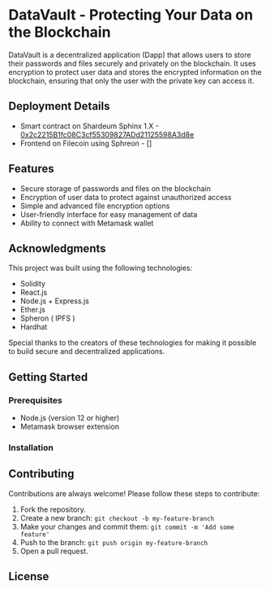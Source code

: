 # DataVault - Protecting Your Data on the Blockchain

DataVault is a decentralized application (Dapp) that allows users to store their passwords and files securely and privately on the blockchain. It uses encryption to protect user data and stores the encrypted information on the blockchain, ensuring that only the user with the private key can access it.



## Deployment Details

- Smart contract on Shardeum Sphinx 1.X - [0x2c2215B1fc08C3cf55309827ADd21125598A3d8e](https://explorer-sphinx.shardeum.org/account/0x2c2215b1fc08c3cf55309827add21125598a3d8e)
- Frontend on Filecoin using Sphreon -  []

## Features

- Secure storage of passwords and files on the blockchain
- Encryption of user data to protect against unauthorized access
- Simple and advanced file encryption options
- User-friendly interface for easy management of data
- Ability to connect with Metamask wallet

## Acknowledgments

This project was built using the following technologies:

- Solidity
- React.js
- Node.js + Express.js
- Ether.js
- Spheron ( IPFS )
- Hardhat

Special thanks to the creators of these technologies for making it possible to build secure and decentralized applications.


## Getting Started

### Prerequisites

- Node.js (version 12 or higher)
- Metamask browser extension

### Installation

## Contributing

Contributions are always welcome! Please follow these steps to contribute:

1. Fork the repository.
2. Create a new branch: `git checkout -b my-feature-branch`
3. Make your changes and commit them: `git commit -m 'Add some feature'`
4. Push to the branch: `git push origin my-feature-branch`
5. Open a pull request.

## License


